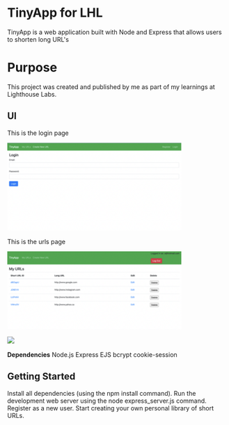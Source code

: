 # TinyApp for LHL

TinyApp is a web application built with Node and Express that allows users to shorten long URL's

# Purpose

This project was created and published by me as part of my learnings at Lighthouse Labs.

## UI

<p>This is the login page</p>

<img src = "docs/login-page.png" width = 400 hight = 300 >

<br>

<p>This is the urls page</p>

<img src = "docs/urls-page.png" width = 400 hight = 300 >

![](urls-page.png)

**Dependencies**
Node.js
Express
EJS
bcrypt
cookie-session

## Getting Started

Install all dependencies (using the npm install command).
Run the development web server using the node express_server.js command.
Register as a new user.
Start creating your own personal library of short URLs.
